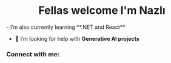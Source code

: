 <h1 align="center">Fellas welcome I'm Nazlı</h1>
- I’m also currently learning **.NET and React**

- 🤝 I’m looking for help with **Generative AI projects**

<h3 align="left">Connect with me:</h3>
<p align="left">
</p>
